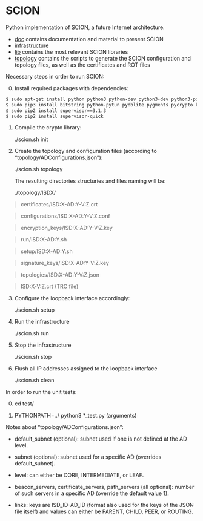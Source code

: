 SCION
=====

Python implementation of [SCION](http://www.netsec.ethz.ch/research/SCION), a future Internet architecture.

* [doc](https://github.com/netsec-ethz/scion/tree/master/doc) contains documentation and material to present SCION
* [infrastructure](https://github.com/netsec-ethz/scion/tree/master/infrastructure)
* [lib](https://github.com/netsec-ethz/scion/tree/master/lib) contains the most relevant SCION libraries
* [topology](https://github.com/netsec-ethz/scion/tree/servers/topology) contains the scripts to generate the SCION configuration and topology files, as well as the certificates and ROT files

Necessary steps in order to run SCION:

0. Install required packages with dependencies:

```sh
$ sudo apt-get install python python3 python-dev python3-dev python3-pip screen zookeeperd
$ sudo pip3 install bitstring python-pytun pydblite pygments pycrypto kazoo
$ sudo pip2 install supervisor==3.1.3
$ sudo pip2 install supervisor-quick
```

1. Compile the crypto library:

	./scion.sh init

2. Create the topology and configuration files (according to “topology/ADConfigurations.json”):

	./scion.sh topology

	The resulting directories structuries and files naming will be:

	./topology/ISDX/

>	certificates/ISD:X-AD:Y-V:Z.crt

>	configurations/ISD:X-AD:Y-V:Z.conf

>	encryption_keys/ISD:X-AD:Y-V:Z.key

>	run/ISD:X-AD:Y.sh

>	setup/ISD:X-AD:Y.sh

>	signature_keys/ISD:X-AD:Y-V:Z.key

>	topologies/ISD:X-AD:Y-V:Z.json

>	ISD:X-V:Z.crt (TRC file)

3. Configure the loopback interface accordingly:

 	./scion.sh setup

4. Run the infrastructure

	./scion.sh run

5. Stop the infrastructure

	./scion.sh stop

6. Flush all IP addresses assigned to the loopback interface

	./scion.sh clean

In order to run the unit tests:

0. cd test/

1. PYTHONPATH=../ python3 *_test.py (arguments)

Notes about “topology/ADConfigurations.json”:

* default_subnet (optional): subnet used if one is not defined at the AD level.

* subnet (optional): subnet used for a specific AD (overrides default_subnet).

* level: can either be CORE, INTERMEDIATE, or LEAF.

* beacon_servers, certificate_servers, path_servers (all optional): number of such servers in a specific AD (override the default value 1).

* links: keys are ISD_ID-AD_ID (format also used for the keys of the JSON file itself) and values can either be PARENT, CHILD, PEER, or ROUTING.

